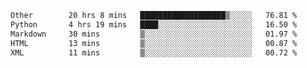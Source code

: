 <!--START_SECTION:waka-->

```txt
Other        20 hrs 8 mins   ███████████████████▒░░░░░   76.81 %
Python       4 hrs 19 mins   ████░░░░░░░░░░░░░░░░░░░░░   16.50 %
Markdown     30 mins         ▒░░░░░░░░░░░░░░░░░░░░░░░░   01.97 %
HTML         13 mins         ▒░░░░░░░░░░░░░░░░░░░░░░░░   00.87 %
XML          11 mins         ▒░░░░░░░░░░░░░░░░░░░░░░░░   00.72 %
```

<!--END_SECTION:waka--> 
 
